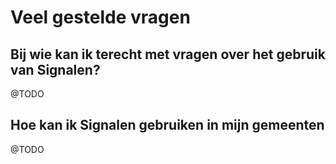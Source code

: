 # Veel gestelde vragen

## Bij wie kan ik terecht met vragen over het gebruik van Signalen?

@TODO

## Hoe kan ik Signalen gebruiken in mijn gemeenten

@TODO



